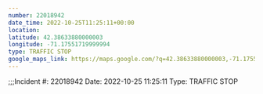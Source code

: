 ```yaml
---
number: 22018942
date_time: 2022-10-25T11:25:11+00:00
location: 
latitude: 42.38633880000003
longitude: -71.17551719999994
type: TRAFFIC STOP
google_maps_link: https://maps.google.com/?q=42.38633880000003,-71.17551719999994
---
```


;;;Incident #: 22018942  Date: 2022-10-25 11:25:11   Type: TRAFFIC STOP
